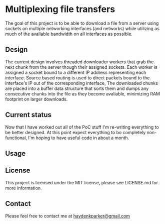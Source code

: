 Multiplexing file transfers
===========================

The goal of this project is to be able to download a file from a server using sockets on multiple networking interfaces (and networks) while utilizing as much of the avaliable bandwidth on all interfaces as possible.

Design
------

The current design involves threaded downloader workers that grab the next chunk from the server though their assigned sockets.  Each worker is assigned a socket bound to a different IP address representing each interface.  Source based routing is used to direct packets bound to the interface's IP out of the corresponding interface,  The downloaded chunks are placed into a buffer data structure that sorts them and dumps any consecutive chunks into the file as they become avaliable, minimizing RAM footprint on larger downloads.


Current status
--------------

Now that I have worked out all of the PoC stuff I'm re-writing everything to be better designed.  At this point expect everything to bo completely non-functional, I'm hoping to have useful code in about a month.

Usage
-----


License
-------

This project is licensed under the MIT license, please see LICENSE.md for more information.

Contact
-------

Please feel free to contact me at haydenkparker@gmail.com
